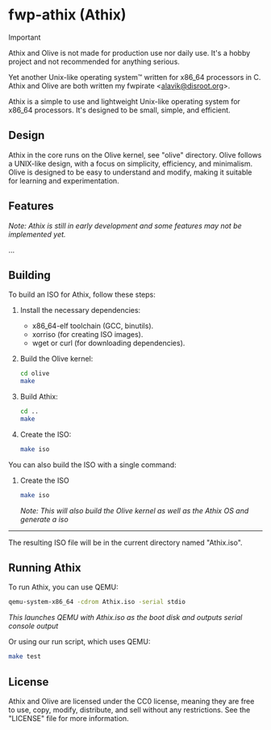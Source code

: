 # fwp-athix (Athix)

> [!IMPORTANT]  
> Athix and Olive is not made for production use nor daily use. It's a hobby project and not recommended for anything serious.

Yet another Unix-like operating system™️ written for x86_64 processors in C. Athix and Olive are both written my fwpirate \<alavik@disroot.org\>.

Athix is a simple to use and lightweight Unix-like operating system for x86_64 processors. It's designed to be small, simple, and efficient.

## Design

Athix in the core runs on the Olive kernel, see "olive" directory. Olive follows a UNIX-like design, with a focus on simplicity, efficiency, and minimalism. Olive is designed to be easy to understand and modify, making it suitable for learning and experimentation.

## Features
*Note: Athix is still in early development and some features may not be implemented yet.*

...

## Building

To build an ISO for Athix, follow these steps:

1. Install the necessary dependencies:
    - x86_64-elf toolchain (GCC, binutils).
    - xorriso (for creating ISO images).
    - wget or curl (for downloading dependencies).

2. Build the Olive kernel:
    ```sh
    cd olive
    make
    ```

3. Build Athix:
    ```sh
    cd ..
    make
    ```

4. Create the ISO:
    ```sh
    make iso
    ```


You can also build the ISO with a single command:
1. Create the ISO
     ```sh
    make iso
    ```
    *Note: This will also build the Olive kernel as well as the Athix OS and generate a iso*


---
The resulting ISO file will be in the current directory named "Athix.iso".

## Running Athix

To run Athix, you can use QEMU:
```sh
qemu-system-x86_64 -cdrom Athix.iso -serial stdio
```
*This launches QEMU with Athix.iso as the boot disk and outputs serial console output*

Or using our run script, which uses QEMU: 
```sh
make test
```

## License

Athix and Olive are licensed under the CC0 license, meaning they are free to use, copy, modify, distribute, and sell without any restrictions. See the "LICENSE" file for more information.
